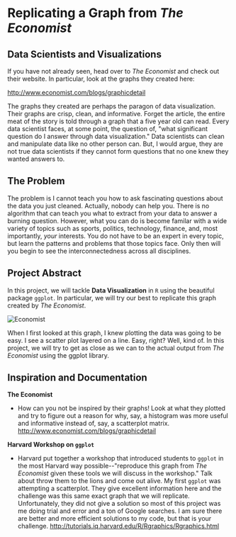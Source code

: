 # Replicating a Graph from _The Economist_

## Data Scientists and Visualizations

If you have not already seen, head over to _The Economist_ and check out their website. In particular, look at the graphs they created here: 

http://www.economist.com/blogs/graphicdetail

The graphs they created are perhaps the paragon of data visualization. Their graphs are crisp, clean, and informative. Forget the article, the entire meat of the story is told through a graph that a five year old can read. Every data scientist faces, at some point, the question of, "what significant question do I answer through data visualization." Data scientists can clean and manipulate data like no other person can. But, I would argue, they are not true data scientists if they cannot form questions that no one knew they wanted answers to. 

## The Problem

The problem is I cannot teach you how to ask fascinating questions about the data you just cleaned. Actually, nobody can help you. There is no algorithm that can teach you what to extract from your data to answer a burning question. However, what you can do is become familar with a wide variety of topics such as sports, politics, technology, finance, and, most importantly, _your_ interests. You do not have to be an expert in every topic, but learn the patterns and problems that those topics face. Only then will you begin to see the interconnectedness across all disciplines. 

## Project Abstract

In this project, we will tackle __Data Visualization__ in `R` using the beautiful package `ggplot`. In particular, we will try our best to replicate this graph created by _The Economist_. 




![Economist](https://cloud.githubusercontent.com/assets/22850980/24850224/0dedd2e8-1d84-11e7-88e6-4137b3f662fb.jpg)





When I first looked at this graph, I knew plotting the data was going to be easy. I see a scatter plot layered on a line. Easy, right? Well, kind of. In this project, we will try to get as close as we can to the actual output from _The Economist_ using the ggplot library. 



## Inspiration and Documentation

__The Economist__
* How can you not be inspired by their graphs! Look at what they plotted and try to figure out a reason for why, say, a histogram was more useful and informative instead of, say, a scatterplot matrix. 
http://www.economist.com/blogs/graphicdetail

__Harvard Workshop on `ggplot`__
* Harvard put together a workshop that introduced students to `ggplot` in the most Harvard way possible--"reproduce this graph from _The Economist_ given these tools we will discuss in the workshop." Talk about throw them to the lions and come out alive. My first `ggplot` was attempting a scatterplot. They give excellent information here and the challenge was this same exact graph that we will replicate. Unfortunately, they did not give a solution so most of this project was me doing trial and error and a ton of Google searches. I am sure there are better and more efficient solutions to my code, but that is your challenge.
http://tutorials.iq.harvard.edu/R/Rgraphics/Rgraphics.html
